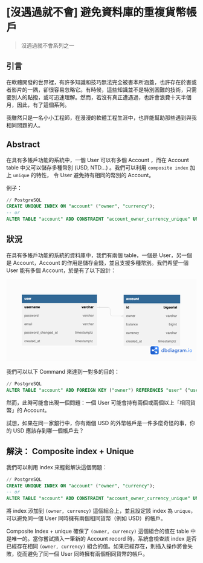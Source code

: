 # [沒遇過就不會] 避免資料庫的重複貨幣帳戶

> 沒遇過就不會系列之一

## 引言

在軟體開發的世界裡，有許多知識和技巧無法完全被書本所涵蓋，也許存在於書或者影片的一隅，卻很容易忽略它。有時候，這些知識並不是特別困難的技術，只需要別人的點撥，或可迅速理解。然而，若沒有真正遭遇過，也許會浪費十天半個月，因此，有了這個系列。

我雖然只是一名小小工程師，在漫漫的軟體工程生涯中，也許能幫助那些遇到與我相同問題的人。

## Abstract

在具有多帳戶功能的系統中，一個 User 可以有多個 Account ，而在 Account table 中又可以儲存多種幣別 (USD, NTD…) 。我們可以利用 `composite index` 加上 `unique` 的特性， 令 User 避免持有相同的幣別的 Account。

例子：

```sql
// PostgreSQL
CREATE UNIQUE INDEX ON "account" ("owner", "currency");
-- or
ALTER TABLE "account" ADD CONSTRAINT "account_owner_currency_unique" UNIQUE ("owner", "currency");
```

## 狀況

在具有多帳戶功能的系統的資料庫中，我們有兩個 table，一個是 User，另一個是 Account，Account 的作用是儲存金錢，並且支援多種幣別。我們希望一個 User 能有多個 Account，於是有了以下設計：

![Figure 1](../../images/figure_1_230521.png)

我們可以以下 Command 來達到一對多的目的：

```sql
// PostgreSQL
ALTER TABLE "account" ADD FOREIGN KEY ("owner") REFERENCES "user" ("username");
```

然而，此時可能會出現一個問題：一個 User 可能會持有兩個或兩個以上「相同貨幣」的 Account。

試想，如果在同一家銀行中，你有兩個 USD 的外幣帳戶是一件多麼奇怪的事，你的 USD 應該存到哪一個帳戶去？

## 解決： Composite index + Unique

我們可以利用 index 來輕鬆解決這個問題：

```sql
// PostgreSQL
CREATE UNIQUE INDEX ON "account" ("owner", "currency");
-- or
ALTER TABLE "account" ADD CONSTRAINT "account_owner_currency_unique" UNIQUE ("owner", "currency");
```

將 index 添加到 `(owner, currency)` 這個組合上，並且設定該 index 為 `unique`，可以避免同一個 User 同時擁有兩個相同貨幣（例如 USD）的帳戶。

Composite Index + unique 確保了 `(owner, currency)` 這個組合的值在 table 中是唯一的。當你嘗試插入一筆新的 Account record 時，系統會檢查該 index 是否已經存在相同 `(owner, currency)` 組合的值。如果已經存在，則插入操作將會失敗，從而避免了同一個 User 同時擁有兩個相同貨幣的帳戶。
